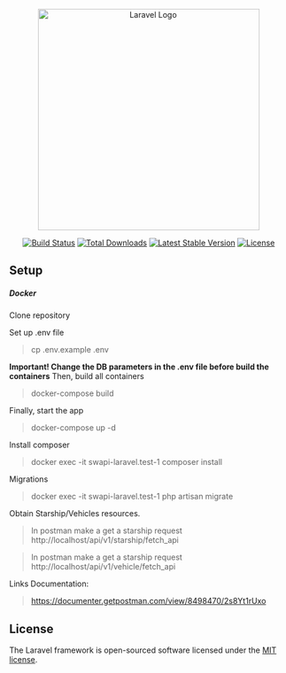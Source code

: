 <p align="center"><a href="https://laravel.com" target="_blank"><img src="https://raw.githubusercontent.com/laravel/art/master/logo-lockup/5%20SVG/2%20CMYK/1%20Full%20Color/laravel-logolockup-cmyk-red.svg" width="400" alt="Laravel Logo"></a></p>

<p align="center">
<a href="https://travis-ci.org/laravel/framework"><img src="https://travis-ci.org/laravel/framework.svg" alt="Build Status"></a>
<a href="https://packagist.org/packages/laravel/framework"><img src="https://img.shields.io/packagist/dt/laravel/framework" alt="Total Downloads"></a>
<a href="https://packagist.org/packages/laravel/framework"><img src="https://img.shields.io/packagist/v/laravel/framework" alt="Latest Stable Version"></a>
<a href="https://packagist.org/packages/laravel/framework"><img src="https://img.shields.io/packagist/l/laravel/framework" alt="License"></a>
</p>

## Setup

##### Docker
<p>Clone repository</p>

Set up .env file
> cp .env.example .env

**Important! Change the DB parameters in the .env file before build the containers**
Then, build all containers
> docker-compose build

Finally, start the app
> docker-compose up -d

Install composer
>  docker exec -it swapi-laravel.test-1 composer install

Migrations
>docker exec -it swapi-laravel.test-1 php artisan migrate

Obtain Starship/Vehicles resources.
> In postman make a get a starship request
http://localhost/api/v1/starship/fetch_api

> In postman make a get a starship request
http://localhost/api/v1/vehicle/fetch_api

Links Documentation:
>https://documenter.getpostman.com/view/8498470/2s8Yt1rUxo


## License

The Laravel framework is open-sourced software licensed under the [MIT license](https://opensource.org/licenses/MIT).

